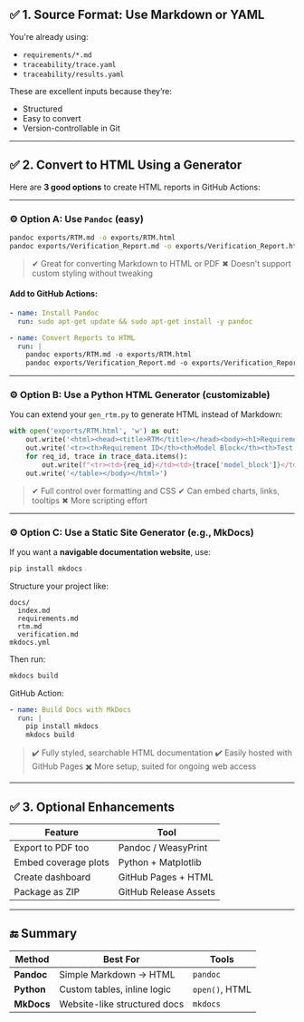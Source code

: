 ## ✅ 1. Source Format: Use Markdown or YAML

You're already using:

* `requirements/*.md`
* `traceability/trace.yaml`
* `traceability/results.yaml`

These are excellent inputs because they’re:

* Structured
* Easy to convert
* Version-controllable in Git

---

## ✅ 2. Convert to HTML Using a Generator

Here are **3 good options** to create HTML reports in GitHub Actions:

---

### ⚙️ Option A: Use `Pandoc` (easy)

```bash
pandoc exports/RTM.md -o exports/RTM.html
pandoc exports/Verification_Report.md -o exports/Verification_Report.html
```

> ✔ Great for converting Markdown to HTML or PDF
> ✖ Doesn't support custom styling without tweaking

#### Add to GitHub Actions:

```yaml
- name: Install Pandoc
  run: sudo apt-get update && sudo apt-get install -y pandoc

- name: Convert Reports to HTML
  run: |
    pandoc exports/RTM.md -o exports/RTM.html
    pandoc exports/Verification_Report.md -o exports/Verification_Report.html
```

---

### ⚙️ Option B: Use a Python HTML Generator (customizable)

You can extend your `gen_rtm.py` to generate HTML instead of Markdown:

```python
with open('exports/RTM.html', 'w') as out:
    out.write('<html><head><title>RTM</title></head><body><h1>Requirements Trace Matrix</h1><table border="1">')
    out.write('<tr><th>Requirement ID</th><th>Model Block</th><th>Test Case</th><th>Parent</th></tr>')
    for req_id, trace in trace_data.items():
        out.write(f"<tr><td>{req_id}</td><td>{trace['model_block']}</td><td>{trace['test_case']}</td><td>{trace['parent']}</td></tr>")
    out.write('</table></body></html>')
```

> ✔ Full control over formatting and CSS
> ✔ Can embed charts, links, tooltips
> ✖ More scripting effort

---

### ⚙️ Option C: Use a Static Site Generator (e.g., MkDocs)

If you want a **navigable documentation website**, use:

```bash
pip install mkdocs
```

Structure your project like:

```
docs/
  index.md
  requirements.md
  rtm.md
  verification.md
mkdocs.yml
```

Then run:

```bash
mkdocs build
```

GitHub Action:

```yaml
- name: Build Docs with MkDocs
  run: |
    pip install mkdocs
    mkdocs build
```

> ✔️ Fully styled, searchable HTML documentation
> ✔️ Easily hosted with GitHub Pages
> ✖️ More setup, suited for ongoing web access

---

## ✅ 3. Optional Enhancements

| Feature              | Tool                  |
| -------------------- | --------------------- |
| Export to PDF too    | Pandoc / WeasyPrint   |
| Embed coverage plots | Python + Matplotlib   |
| Create dashboard     | GitHub Pages + HTML   |
| Package as ZIP       | GitHub Release Assets |

---

## 🔚 Summary

| Method     | Best For                     | Tools          |
| ---------- | ---------------------------- | -------------- |
| **Pandoc** | Simple Markdown → HTML       | `pandoc`       |
| **Python** | Custom tables, inline logic  | `open()`, HTML |
| **MkDocs** | Website-like structured docs | `mkdocs`       |


